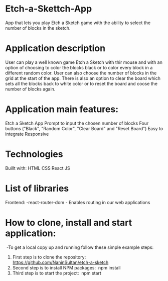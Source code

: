 # Etch-a-Skettch-App
App that lets you play Etch a Sketch game with the ability to select the number of blocks in the sketch.

# Application description
User can play a well known game Etch a Sketch with thir mouse and with an option of choosing to color the blocks black or to color every block in a different random color.
User can also choose the number of blocks in the grid at the start of the app.
There is also an option to clear the board which sets all the blocks back to white color or to reset the board and coose the number of blocks again.


# Application main features:

Etch a Sketch App
Prompt to input the chosen number of blocks
Four buttons ("Black", "Random Color", "Clear Board" and "Reset Board")
Easy to integrate
Responsive

# Technologies

Buillt with:
HTML
CSS
React JS

# List of libraries

Frontend:
-react-router-dom - Enables routing in our web applications

# How to clone, install and start application:
​
-To get a local copy up and running follow these simple example steps:
​
1. First step is to clone the repository:
​
https://github.com/NaninSultan/etch-a-sketch
​
2. Second step is to install NPM packages:
​
npm install
​
3. Third step is to start the project:
​
npm start